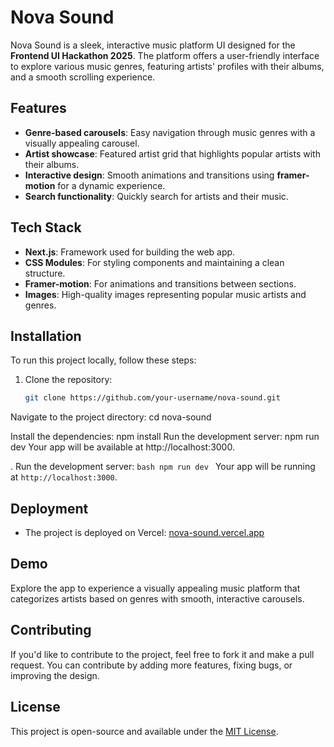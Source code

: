 # Nova Sound

Nova Sound is a sleek, interactive music platform UI designed for the **Frontend UI Hackathon 2025**. The platform offers a user-friendly interface to explore various music genres, featuring artists' profiles with their albums, and a smooth scrolling experience.

## Features
- **Genre-based carousels**: Easy navigation through music genres with a visually appealing carousel.
- **Artist showcase**: Featured artist grid that highlights popular artists with their albums.
- **Interactive design**: Smooth animations and transitions using **framer-motion** for a dynamic experience.
- **Search functionality**: Quickly search for artists and their music.

## Tech Stack
- **Next.js**: Framework used for building the web app.
- **CSS Modules**: For styling components and maintaining a clean structure.
- **Framer-motion**: For animations and transitions between sections.
- **Images**: High-quality images representing popular music artists and genres.

## Installation

To run this project locally, follow these steps:

1. Clone the repository:

   ```bash
   git clone https://github.com/your-username/nova-sound.git

Navigate to the project directory:
cd nova-sound

Install the dependencies:
npm install
Run the development server:
npm run dev
Your app will be available at http://localhost:3000.

. Run the development server:
    ```bash
    npm run dev
    ```
    Your app will be running at `http://localhost:3000`.

## Deployment
- The project is deployed on Vercel: [nova-sound.vercel.app](https://nova-sound.vercel.app)

## Demo
Explore the app to experience a visually appealing music platform that categorizes artists based on genres with smooth, interactive carousels.

## Contributing
If you'd like to contribute to the project, feel free to fork it and make a pull request. You can contribute by adding more features, fixing bugs, or improving the design.

## License
This project is open-source and available under the [MIT License](LICENSE).

